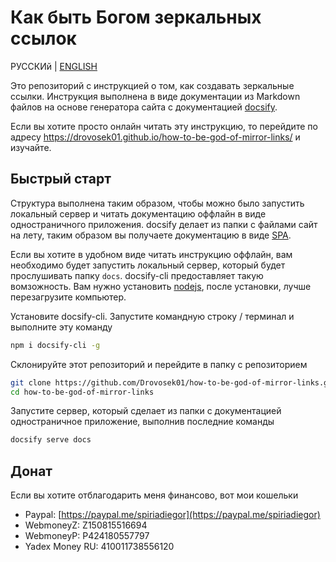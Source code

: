 # Как быть Богом зеркальных ссылок

РУССКИй | [ENGLISH](./README.md)

Это репозиторий с инструкцией о том, как создавать зеркальные ссылки. Инструкция выполнена в виде документации из Markdown файлов на основе генератора сайта с документацией [docsify](https://docsify.js.org).

Если вы хотите просто онлайн читать эту инструкцию, то перейдите по адресу https://drovosek01.github.io/how-to-be-god-of-mirror-links/ и изучайте.

## Быстрый старт

Структура выполнена таким образом, чтобы можно было запустить локальный сервер и читать документацию оффлайн в виде одностраничного приложения. docsify делает из папки с файлами сайт на лету, таким образом вы получаете документацию в виде [SPA](https://ru.wikipedia.org/wiki/%D0%9E%D0%B4%D0%BD%D0%BE%D1%81%D1%82%D1%80%D0%B0%D0%BD%D0%B8%D1%87%D0%BD%D0%BE%D0%B5_%D0%BF%D1%80%D0%B8%D0%BB%D0%BE%D0%B6%D0%B5%D0%BD%D0%B8%D0%B5).

Если вы хотите в удобном виде читать инструкцию оффлайн, вам необходимо будет запустить локальный сервер, который будет прослушивать папку `docs`. docsify-cli предоставляет такую вомзожность. Вам нужно установить [nodejs](https://nodejs.org/), после установки, лучше перезагрузите компьютер.

Установите docsify-cli. Запустите командную строку / терминал и выполните эту команду

```bash
npm i docsify-cli -g
```

Склонируйте этот репозиторий и перейдите в папку с репозиторием

```bash
git clone https://github.com/Drovosek01/how-to-be-god-of-mirror-links.git
cd how-to-be-god-of-mirror-links
```

Запустите сервер, который сделает из папки с документацией одностраничное приложение, выполнив последние команды

```bash
docsify serve docs
```

## Донат

Если вы хотите отблагодарить меня финансово, вот мои кошельки

- Paypal: [https://paypal.me/spiriadiegor](https://paypal.me/spiriadiegor)
- WebmoneyZ: Z150815516694
- WebmoneyР: P424180557797
- Yadex Money RU: 410011738556120
